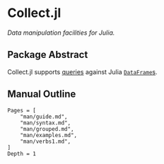# Collect.jl

*Data manipulation facilities for Julia.*

## Package Abstract

Collect.jl supports [queries](https://github.com/davidagold/StructuredQueries.jl/) against Julia [`DataFrame`s](https://github.com/JuliaStats/DataFrames.jl).


## Manual Outline

```@contents
Pages = [
    "man/guide.md",
    "man/syntax.md",
    "man/grouped.md",
    "man/examples.md",
    "man/verbs1.md",
]
Depth = 1
```

<!-- ## Library Outline

```@contents
Pages = [
    "lib/public.md",
    "lib/internals.md"  
]
``` -->

<!-- ### [Index](@id main-index)

```@index
Pages = ["lib/public.md"]
``` -->
